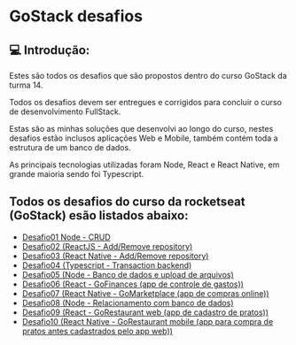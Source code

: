 # GoStack desafios

## 💻 Introdução:

Estes são todos os desafios que são propostos dentro do curso GoStack da turma 14.

Todos os desafios devem ser entregues e corrigidos para concluir o curso de desenvolvimento FullStack.

Estas são as minhas soluções que desenvolvi ao longo do curso, nestes desafios estão inclusos aplicações Web e Mobile, também contém toda a estrutura de um banco de dados.

As principais tecnologias utilizadas foram Node, React e React Native, em grande maioria sendo foi Typescript.

## Todos os desafios do curso da rocketseat (GoStack) esão listados abaixo:

+ [Desafio01 Node - CRUD](https://github.com/matheusgbl/gostack-desafios/tree/master/desafio01)
+ [Desafio02 (ReactJS - Add/Remove repository)](https://github.com/matheusgbl/gostack-desafios/tree/master/desafio02)
+ [Desafio03 (React Native - Add/Remove repository)](https://github.com/matheusgbl/gostack-desafios/tree/master/desafio03)
+ [Desafio04 (Typescript - Transaction backend)](https://github.com/matheusgbl/gostack-desafios/tree/master/desafio04)
+ [Desafio05 (Node - Banco de dados e upload de arquivos)](https://github.com/matheusgbl/gostack-desafios/tree/master/desafio05)
+ [Desafio06 (React - GoFinances (app de controle de gastos))](https://github.com/matheusgbl/gostack-desafios/tree/master/desafio06)
+ [Desafio07 (React Native - GoMarketplace (app de compras online))](https://github.com/matheusgbl/gostack-desafios/tree/master/desafio07)
+ [Desafio08 (Node - Relacionamento com banco de dados)](https://github.com/matheusgbl/gostack-desafios/tree/master/desafio08)
+ [Desafio09 (React - GoRestaurant web (app de cadastro de pratos))](https://github.com/matheusgbl/gostack-desafios/tree/master/desafio09)
+ [Desafio10 (React Native - GoRestaurant mobile (app para compra de pratos antes cadastrados pelo app web))](https://github.com/matheusgbl/gostack-desafios/tree/master/desafio10)